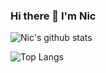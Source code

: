 ### Hi there 👋 I'm Nic


![Nic's github stats](https://github-readme-stats.vercel.app/api?username=nicm42&show_icons=true&theme=radical)


![Top Langs](https://github-readme-stats.vercel.app/api/top-langs/?username=nicm42&layout=compact)

<!-- **nicm42/nicm42** is a ✨ _special_ ✨ repository because its `README.md` (this file) appears on your GitHub profile.

Here are some ideas to get you started:

- 🔭 I’m currently working on ...
- 🌱 I’m currently learning ...
- 👯 I’m looking to collaborate on ...
- 🤔 I’m looking for help with ...
- 💬 Ask me about ...
- 📫 How to reach me: ...
- 😄 Pronouns: ...
- ⚡ Fun fact: ...
-->

